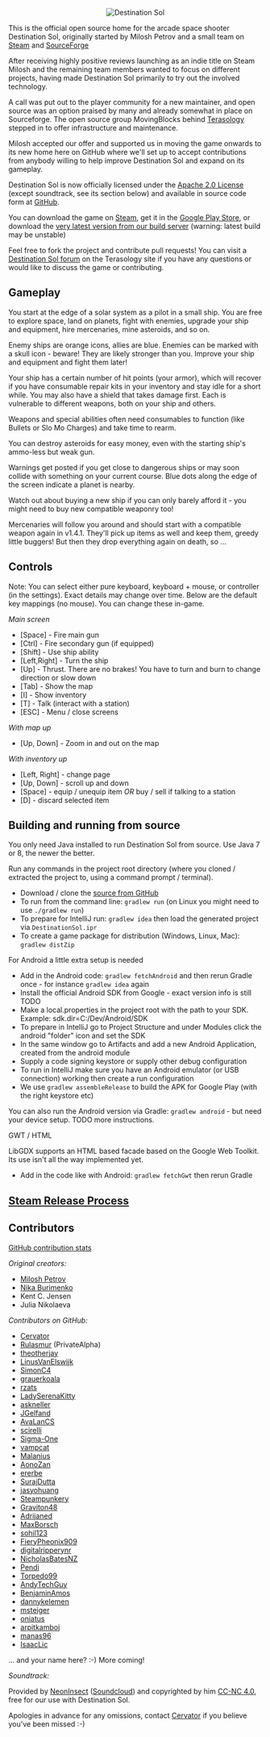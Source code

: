 <p align="center"><img src="readMeLogo.png" alt="Destination Sol"/></p>

This is the official open source home for the arcade space shooter Destination Sol, originally started by Milosh Petrov and a small team on [Steam](http://store.steampowered.com/app/342980/) and [SourceForge](http://sourceforge.net/projects/destinationsol)

After receiving highly positive reviews launching as an indie title on Steam Milosh and the remaining team members wanted to focus on different projects, having made Destination Sol primarily to try out the involved technology.

A call was put out to the player community for a new maintainer, and open source was an option praised by many and already somewhat in place on Sourceforge. The open source group MovingBlocks behind [Terasology](http://terasology.org) stepped in to offer infrastructure and maintenance.

Milosh accepted our offer and supported us in moving the game onwards to its new home here on GitHub where we'll set up to accept contributions from anybody willing to help improve Destination Sol and expand on its gameplay.

Destination Sol is now officially licensed under the [Apache 2.0 License](http://www.apache.org/licenses/LICENSE-2.0.html) (except soundtrack, see its section below) and available in source code form at [GitHub](https://github.com/MovingBlocks/DestinationSol).

You can download the game on [Steam](http://store.steampowered.com/app/342980/), get it in the [Google Play Store](https://play.google.com/store/apps/details?id=com.miloshpetrov.sol2.android&hl=en), or download the [very latest version from our build server](http://jenkins.terasology.org/job/DestinationSol/lastSuccessfulBuild/artifact/desktop/build/distributions/DestinationSol.zip) (warning: latest build may be unstable)

Feel free to fork the project and contribute pull requests! You can visit a [Destination Sol forum](http://forum.terasology.org/forum/destination-sol.57/) on the Terasology site if you have any questions or would like to discuss the game or contributing.

Gameplay
--------

You start at the edge of a solar system as a pilot in a small ship. You are free to explore space, land on planets, fight with enemies, upgrade your ship and equipment, hire mercenaries, mine asteroids, and so on.

Enemy ships are orange icons, allies are blue. Enemies can be marked with a skull icon - beware! They are likely stronger than you. Improve your ship and equipment and fight them later!

Your ship has a certain number of hit points (your armor), which will recover if you have consumable repair kits in your inventory and stay idle for a short while. You may also have a shield that takes damage first. Each is vulnerable to different weapons, both on your ship and others.

Weapons and special abilities often need consumables to function (like Bullets or Slo Mo Charges) and take time to rearm.

You can destroy asteroids for easy money, even with the starting ship's ammo-less but weak gun.

Warnings get posted if you get close to dangerous ships or may soon collide with something on your current course. Blue dots along the edge of the screen indicate a planet is nearby.

Watch out about buying a new ship if you can only barely afford it - you might need to buy new compatible weaponry too!

Mercenaries will follow you around and should start with a compatible weapon again in v1.4.1. They'll pick up items as well and keep them, greedy little buggers! But then they drop everything again on death, so ...

Controls
--------

Note: You can select either pure keyboard, keyboard + mouse, or controller (in the settings). Exact details may change over time. Below are the default key mappings (no mouse). You can change these in-game.

*Main screen*

* [Space] - Fire main gun
* [Ctrl] - Fire secondary gun (if equipped)
* [Shift] - Use ship ability
* [Left,Right] - Turn the ship
* [Up] - Thrust. There are no brakes! You have to turn and burn to change direction or slow down
* [Tab] - Show the map
* [I] - Show inventory
* [T] - Talk (interact with a station)
* [ESC] - Menu / close screens

*With map up*

* [Up, Down] - Zoom in and out on the map

*With inventory up*

* [Left, Right] - change page
* [Up, Down] - scroll up and down
* [Space] - equip / unequip item *OR* buy / sell if talking to a station
* [D] - discard selected item


Building and running from source
--------

You only need Java installed to run Destination Sol from source. Use Java 7 or 8, the newer the better.

Run any commands in the project root directory (where you cloned / extracted the project to, using a command prompt / terminal).

* Download / clone the [source from GitHub](https://github.com/MovingBlocks/DestinationSol)
* To run from the command line: `gradlew run` (on Linux you might need to use `./gradlew run`)
* To prepare for IntelliJ run: `gradlew idea` then load the generated project via `DestinationSol.ipr`
* To create a game package for distribution (Windows, Linux, Mac): `gradlew distZip`

For Android a little extra setup is needed

* Add in the Android code: `gradlew fetchAndroid` and then rerun Gradle once - for instance `gradlew idea` again
* Install the official Android SDK from Google - exact version info is still TODO
* Make a local.properties in the project root with the path to your SDK. Example: sdk.dir=C\:/Dev/Android/SDK
* To prepare in IntelliJ go to Project Structure and under Modules click the android "folder" icon and set the SDK
* In the same window go to Artifacts and add a new Android Application, created from the android module
* Supply a code signing keystore or supply other debug configuration
* To run in IntelliJ make sure you have an Android emulator (or USB connection) working then create a run configuration
* We use `gradlew assembleRelease` to build the APK for Google Play (with the right keystore etc)

You can also run the Android version via Gradle: `gradlew android` - but need your device setup. TODO more instructions.

GWT / HTML

LibGDX supports an HTML based facade based on the Google Web Toolkit. Its use isn't all the way implemented yet.

* Add in the code like with Android: `gradlew fetchGwt` then rerun Gradle

[Steam Release Process](steam/SteamRelease.md)
------------

Contributors
------------
[GitHub contribution stats](https://github.com/MovingBlocks/DestinationSol/graphs/contributors)

*Original creators:*

* [Milosh Petrov](https://github.com/miloshpetrov)
* [Nika Burimenko](https://github.com/NoiseDoll)
* Kent C. Jensen
* Julia Nikolaeva

*Contributors on GitHub:*

* [Cervator](https://github.com/Cervator)
* [Rulasmur](https://github.com/Rulasmur) (PrivateAlpha)
* [theotherjay](https://github.com/theotherjay)
* [LinusVanElswijk](https://github.com/LinusVanElswijk)
* [SimonC4](https://github.com/SimonC4)
* [grauerkoala](https://github.com/grauerkoala)
* [rzats](https://github.com/rzats)
* [LadySerenaKitty](https://github.com/LadySerenaKitty)
* [askneller](https://github.com/askneller)
* [JGelfand](https://github.com/JGelfand)
* [AvaLanCS](https://github.com/Avalancs)
* [scirelli](https://github.com/scirelli)
* [Sigma-One](https://github.com/Sigma-One)
* [vampcat](https://github.com/vampcat)
* [Malanius](https://github.com/Malanius)
* [AonoZan](https://github.com/AonoZan)
* [ererbe](https://github.com/ererbe)
* [SurajDutta](https://github.com/SurajDuta)
* [jasyohuang](https://github.com/jasyohuang)
* [Steampunkery](https://github.com/Steampunkery)
* [Graviton48](https://github.com/Graviton48)
* [Adrijaned](https://github.com/Adrijaned)
* [MaxBorsch](https://github.com/MaxBorsch)
* [sohil123](https://github.com/sohil123)
* [FieryPheonix909](https://github.com/FieryPheonix909)
* [digitalripperynr](https://github.com/digitalripperynr)
* [NicholasBatesNZ](https://github.com/NicholasBatesNZ)
* [Pendi](https://github.com/ZPendi)
* [Torpedo99](https://github.com/Torpedo99)
* [AndyTechGuy](https://github.com/AndyTechGuy)
* [BenjaminAmos](https://github.com/BenjaminAmos)
* [dannykelemen](https://github.com/dannykelemen)
* [msteiger](https://github.com/msteiger)
* [oniatus](https://github.com/oniatus)
* [arpitkamboj](https://github.com/arpitkamboj)
* [manas96](https://github.com/manas96)
* [IsaacLic](https://github.com/IsaacLic)

... and your name here? :-) More coming!

*Soundtrack:*

Provided by [NeonInsect](https://github.com/NeonInsect) ([Soundcloud](https://soundcloud.com/neon-insect)) and copyrighted by him [CC-NC 4.0](https://creativecommons.org/licenses/by-nc/4.0/), free for our use with Destination Sol.

Apologies in advance for any omissions, contact [Cervator](http://forum.terasology.org/members/cervator.2/) if you believe you've been missed :-)
